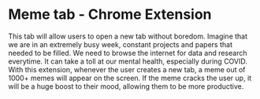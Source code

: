 # Meme tab - Chrome Extension

This tab will allow users to open a new tab without boredom. Imagine that we are in an extremely busy week,  constant projects and papers that needed to be filled. We need to browse the internet for data and research everytime. It can take a toll at our mental health, especially during COVID. With this extension, whenever the user creates a new tab, a meme out of 1000+ memes will appear on the screen. If the meme cracks the user up, it will be a huge boost to their mood, allowing them to be more productive.